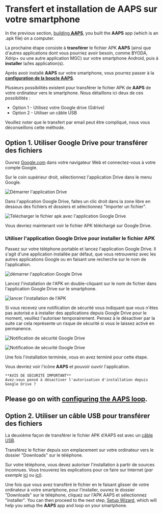 # Transfert et installation de AAPS sur votre smartphone

In the previous section, [building **AAPS**](../SettingUpAaps/BuildingAaps.md), you built the **AAPS** app (which is an .apk file) on a computer.

La prochaine étape consiste à **transférer** le fichier APK **AAPS** (ainsi que d'autres applications dont vous pourriez avoir besoin, comme BYODA, Xdrip+ ou une autre application MGC) sur votre smartphone Android, puis à **installer** la/les application(s).

Après avoir installé **AAPS** sur votre smartphone, vous pourrez passer à la [**configuration de la boucle AAPS**](configuring-the-AAPS-loop.md).

Plusieurs possibilités existent pour transférer le fichier APK de **AAPS** de votre ordinateur vers le smartphone. Nous détaillons ici deux de ces possibilités :

- Option 1 - Utilisez votre Google drive (Gdrive)
- Option 2 - Utiliser un câble USB

Veuillez noter que le transfert par email peut être compliqué, nous vous déconseillons cette méthode.

## Option 1. Utiliser Google Drive pour transférer des fichiers

Ouvrez [Google.com](https://www.google.com/) dans votre navigateur Web et connectez-vous à votre compte Google.

Sur le coin supérieur droit, sélectionnez l'application Drive dans le menu Google.

![Démarrer l'application Drive](../images/GoogleDriveInWebbrowser.png)

Dans l'application Google Drive, faites un clic droit dans la zone libre en dessous des fichiers et dossiers et sélectionnez "Importer un fichier".

![Télécharger le fichier apk avec l'application Google Drive](../images/GoogleDriveUploadFile.png)

Vous devriez maintenant voir le fichier APK téléchargé sur Google Drive.

### Utiliser l'application Google Drive pour installer le fichier APK

Passez sur votre téléphone portable et lancez l'application Google Drive. Il s'agit d'une application installée par défaut, que vous retrouverez avec les autres applications Google ou en faisant une recherche sur le nom de l'application.

![démarrer l'application Google Drive](../images/GoogleDriveMobileAPPLaunch.png)

Lancez l'installation de l'APK en double-cliquant sur le nom de fichier dans l'application Google Drive sur le smartphone.

![lancer l'installation de l'APK](../images/GoogleDriveMobileUploadedAPK.png)

Si vous recevez une notification de sécurité vous indiquant que vous n'êtes pas autorisé.e à installer des applications depuis Google Drive pour le moment, veuillez l'autoriser temporairement. Pensez à le désactiver par la suite car cela représente un risque de sécurité si vous le laissez activé en permanence.

![Notification de sécurité Google Drive](../images/GoogleDriveMobileMissingSecuritySetting.png)

![Notification de sécurité Google Drive](../images/GoogleDriveMobileMissingSecuritySetting.png)

Une fois l'installation terminée, vous en avez terminé pour cette étape.

Vous devriez voir l'icône **AAPS** et pouvoir ouvrir l'application.

```{warning}
**AVIS DE SÉCURITÉ IMPORTANT**
Avez-vous pensé à désactiver l'autorisation d'installation depuis Google Drive ?
```

## Please go on with [configuring the AAPS loop](../SettingUpAaps/SetupWizard.md).

## Option 2. Utiliser un câble USB pour transférer des fichiers

La deuxième façon de transférer le fichier APK d'AAPS est avec un [câble USB](https://support.google.com/android/answer/9064445?hl=fr).

Transférez le fichier depuis son emplacement sur votre ordinateur vers le dossier "Downloads" sur le téléphone.

Sur votre téléphone, vous devez autoriser l'installation à partir de sources inconnues. Vous trouverez les explications pour ce faire sur Internet (_par exemple_ [ici](https://www.expressvpn.com/fr/support/vpn-setup/enable-apk-installs-android/) ou [ici](https://www.frandroid.com/comment-faire/tutoriaux/184151_comment-installer-un-fichier-apk-sur-son-terminal-android)).

Une fois que vous avez transféré le fichier en le faisant glisser de votre ordinateur à votre smartphone, pour l'installer, ouvrez le dossier "Downloads" sur le téléphone, cliquez sur l'APK AAPS et sélectionnez "installer". You can then proceed to the next step, [Setup Wizard](../SettingUpAaps/SetupWizard.md), which will help you setup the **AAPS** app and loop on your smartphone.
